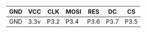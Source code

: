 | GND  | VCC  | CLK  | MOSI | RES  | DC   | CS   |
| - | - | - | - | - | - | - |
| GND  | 3.3v | P3.2 | P3.4 | P3.6 | P3.7 | P3.5 |
